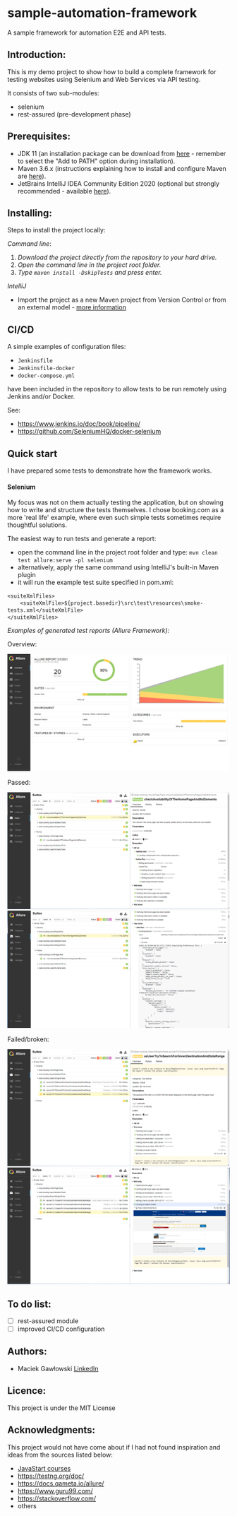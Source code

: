 # sample-automation-framework
A sample framework for automation E2E and API tests.

## Introduction:
This is my demo project to show how to build a complete framework for testing websites using Selenium and Web Services via API testing.

It consists of two sub-modules:
- selenium
- rest-assured (pre-development phase)

## Prerequisites:
- JDK 11 (an installation package can be download from [here](https://www.oracle.com/pl/java/technologies/javase-jdk11-downloads.html) - remember to select the "Add to PATH" option during installation).
- Maven 3.6.x (instructions explaining how to install and configure Maven are [here](http://maven.apache.org/install.html)).
- JetBrains IntelliJ IDEA Community Edition 2020 (optional but strongly recommended - available [here](https://www.jetbrains.com/idea/download/#section=windows)).

## Installing:
Steps to install the project locally:

*Command line*:
1. *Download the project directly from the repository to your hard drive.*
2. *Open the command line in the project root folder.*
3. *Type `maven install -DskipTests` and press enter.* 

*IntelliJ*
- Import the project as a new Maven project from Version Control or from an external model - [more information](https://www.jetbrains.com/help/idea/import-project-or-module-wizard.html?keymap=primary_windows#import-project)

## CI/CD
A simple examples of configuration files:
- `Jenkinsfile`
- `Jenkinsfile-docker`
- `docker-compose.yml`

have been included in the repository to allow tests to be run remotely using Jenkins and/or Docker.

See:
 - https://www.jenkins.io/doc/book/pipeline/
 - https://github.com/SeleniumHQ/docker-selenium

## Quick start
I have prepared some tests to demonstrate how the framework works.

#### Selenium
My focus was not on them actually testing the application, but on showing how to write and structure the tests themselves.
I chose booking.com as a more 'real life' example, where even such simple tests sometimes require thoughtful solutions.

The easiest way to run tests and generate a report:
- open the command line in the project root folder and type: `mvn clean test allure:serve -pl selenium`
- alternatively, apply the same command using IntelliJ's built-in Maven plugin
- it will run the example test suite specified in pom.xml:

```
<suiteXmlFiles>
    <suiteXmlFile>${project.basedir}\src\test\resources\smoke-tests.xml</suiteXmlFile>
</suiteXmlFiles>
```


*Examples of generated test reports (Allure Framework):*

Overview:

![Allure-overview](images/Allure_1.png)

Passed:

![Allure-passed](images/Allure_2.png)
![Allure-passed](images/Allure_3.png)

Failed/broken:

![Allure-broken](images/Allure_4.png)
![Allure-broken](images/Allure_5.png)

## To do list:
- [ ] rest-assured module
- [ ] improved CI/CD configuration

## Authors:
- Maciek Gawłowski [LinkedIn](https://www.linkedin.com/in/maciek-gaw%C5%82owski/)

## Licence:
This project is under the MIT License

## Acknowledgments:
This project would not have come about if I had not found inspiration and ideas from the sources listed below:

- [JavaStart courses](https://javastart.pl/)
- https://testng.org/doc/
- https://docs.qameta.io/allure/
- https://www.guru99.com/
- https://stackoverflow.com/
- others